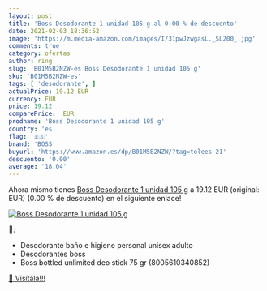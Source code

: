 ```yaml
---
layout: post
title: 'Boss Desodorante 1 unidad 105 g al 0.00 % de descuento'
date: 2021-02-03 18:36:52
image: 'https://m.media-amazon.com/images/I/31pwJzwgasL._SL200_.jpg'
comments: true
category: ofertas
author: ring
slug: 'B01M5B2NZW-es Boss Desodorante 1 unidad 105 g'
sku: 'B01M5B2NZW-es'
tags: [ 'desodorante', ]
actualPrice: 19.12 EUR
currency: EUR
price: 19.12
comparePrice:  EUR
prodname: 'Boss Desodorante 1 unidad 105 g'
country: 'es'
flag: '🇪🇸'
brand: 'BOSS'
buyurl: 'https://www.amazon.es/dp/B01M5B2NZW/?tag=tolees-21'
descuento: '0.00'
average: '18.04'
---
```


Ahora mismo tienes [Boss Desodorante 1 unidad 105 g](https://www.amazon.es/dp/B01M5B2NZW/?tag=tolees-21) a 19.12 EUR (original:  EUR) (0.00 %  de descuento) en el siguiente enlace!

[![Boss Desodorante 1 unidad 105 g](https://m.media-amazon.com/images/I/31pwJzwgasL._SL200_.jpg)](https://www.amazon.es/dp/B01M5B2NZW/?tag=tolees-21)

🔎:

- Desodorante baño e higiene personal unisex adulto
- Desodorantes boss
- Boss bottled unlimited deo stick 75 gr (8005610340852)

[🛒 Visítala!!!](https://www.amazon.es/dp/B01M5B2NZW/?tag=tolees-21)
